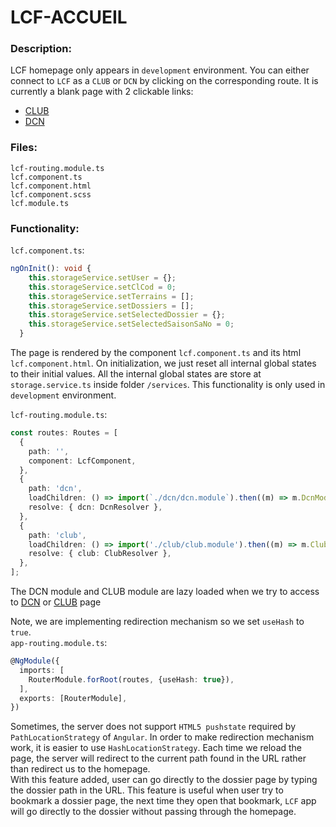 # LCF-ACCUEIL

### Description:
LCF homepage only appears in `development` environment.
You can either connect to `LCF` as a `CLUB` or `DCN` by clicking on the corresponding route.
It is currently a blank page with 2 clickable links:
* [CLUB](./lcf-club.md)
* [DCN](./lcf-dcn.md)

### Files:
```ignore
lcf-routing.module.ts
lcf.component.ts 
lcf.component.html
lcf.component.scss
lcf.module.ts
```
### Functionality:
`lcf.component.ts`:
```ts
ngOnInit(): void {
    this.storageService.setUser = {};
    this.storageService.setClCod = 0;
    this.storageService.setTerrains = [];
    this.storageService.setDossiers = [];
    this.storageService.setSelectedDossier = {};
    this.storageService.setSelectedSaisonSaNo = 0;
  }
```
The page is rendered by the component `lcf.component.ts` and its html `lcf.component.html`.
On initialization, we just reset all internal global states to their initial values.
All the internal global states are store at `storage.service.ts` inside folder `/services`.
This functionality is only used in `development` environment.

`lcf-routing.module.ts`:
```ts
const routes: Routes = [
  {
    path: '',
    component: LcfComponent,
  },
  {
    path: 'dcn',
    loadChildren: () => import(`./dcn/dcn.module`).then((m) => m.DcnModule),
    resolve: { dcn: DcnResolver },
  },
  {
    path: 'club',
    loadChildren: () => import('./club/club.module').then((m) => m.ClubModule),
    resolve: { club: ClubResolver },
  },
];
```
The DCN module and CLUB module are lazy loaded when we try to access to [DCN](./lcf-dcn.md) or [CLUB](./lcf-club.md) page

Note, we are implementing redirection mechanism so we set `useHash` to `true`.<br>
`app-routing.module.ts`:
```ts
@NgModule({
  imports: [
    RouterModule.forRoot(routes, {useHash: true}),
  ],
  exports: [RouterModule],
})
```
Sometimes, the server does not support `HTML5 pushstate` required by `PathLocationStrategy` of `Angular`. 
In order to make redirection mechanism work, it is easier to use `HashLocationStrategy`.
Each time we reload the page, the server will redirect to the current path found in the URL rather than redirect us to the homepage.<br>
With this feature added, user can go directly to the dossier page by typing the dossier path in the URL. This feature is useful when user try to bookmark a dossier page, the next time they open that bookmark, `LCF` app will go directly to the dossier without passing through the homepage. 


